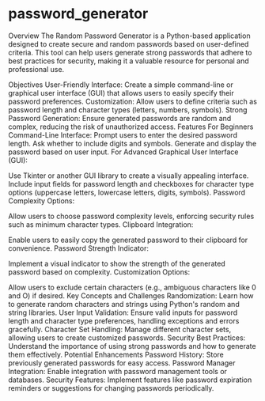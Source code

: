 # password_generator
Overview
The Random Password Generator is a Python-based application designed to create secure and random passwords based on user-defined criteria. This tool can help users generate strong passwords that adhere to best practices for security, making it a valuable resource for personal and professional use.

Objectives
User-Friendly Interface: Create a simple command-line or graphical user interface (GUI) that allows users to easily specify their password preferences.
Customization: Allow users to define criteria such as password length and character types (letters, numbers, symbols).
Strong Password Generation: Ensure generated passwords are random and complex, reducing the risk of unauthorized access.
Features
For Beginners
Command-Line Interface:
Prompt users to enter the desired password length.
Ask whether to include digits and symbols.
Generate and display the password based on user input.
For Advanced
Graphical User Interface (GUI):

Use Tkinter or another GUI library to create a visually appealing interface.
Include input fields for password length and checkboxes for character type options (uppercase letters, lowercase letters, digits, symbols).
Password Complexity Options:

Allow users to choose password complexity levels, enforcing security rules such as minimum character types.
Clipboard Integration:

Enable users to easily copy the generated password to their clipboard for convenience.
Password Strength Indicator:

Implement a visual indicator to show the strength of the generated password based on complexity.
Customization Options:

Allow users to exclude certain characters (e.g., ambiguous characters like 0 and O) if desired.
Key Concepts and Challenges
Randomization: Learn how to generate random characters and strings using Python's random and string libraries.
User Input Validation: Ensure valid inputs for password length and character type preferences, handling exceptions and errors gracefully.
Character Set Handling: Manage different character sets, allowing users to create customized passwords.
Security Best Practices: Understand the importance of using strong passwords and how to generate them effectively.
Potential Enhancements
Password History: Store previously generated passwords for easy access.
Password Manager Integration: Enable integration with password management tools or databases.
Security Features: Implement features like password expiration reminders or suggestions for changing passwords periodically.
